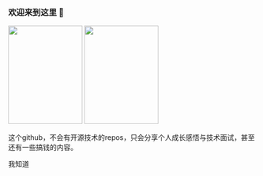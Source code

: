 ### 欢迎来到这里 👋


<img src="https://cdn.jsdelivr.net/gh/mianshiba/pics/dev4life%40%E8%8D%89%E6%96%99%E4%BA%8C%E7%BB%B4%E7%A0%81.vuf4qh2yb8.png" data-canonical-src="https://cdn.jsdelivr.net/gh/mianshiba/pics/dev4life%40%E8%8D%89%E6%96%99%E4%BA%8C%E7%BB%B4%E7%A0%81.vuf4qh2yb8.png" width="150" height="200" />

<img src="https://cdn.jsdelivr.net/gh/mianshiba/pics/%E9%9D%A2%E8%AF%95%E9%A9%BF%E7%AB%99%40%E8%8D%89%E6%96%99%E4%BA%8C%E7%BB%B4%E7%A0%81.aw9n1zsiv9i.png" data-canonical-src="https://cdn.jsdelivr.net/gh/mianshiba/pics/%E9%9D%A2%E8%AF%95%E9%A9%BF%E7%AB%99%40%E8%8D%89%E6%96%99%E4%BA%8C%E7%BB%B4%E7%A0%81.aw9n1zsiv9i.png" width="150" height="200" />

这个github，不会有开源技术的repos，只会分享个人成长感悟与技术面试，甚至还有一些搞钱的内容。

我知道

<!--
**mianshiba/mianshiba** is a ✨ _special_ ✨ repository because its `README.md` (this file) appears on your GitHub profile.

Here are some ideas to get you started:

- 🔭 I’m currently working on ...
- 🌱 I’m currently learning ...
- 👯 I’m looking to collaborate on ...
- 🤔 I’m looking for help with ...
- 💬 Ask me about ...
- 📫 How to reach me: ...
- 😄 Pronouns: ...
- ⚡ Fun fact: ...
-->

